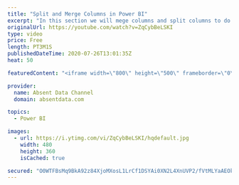 ```yaml
---
title: "Split and Merge Columns in Power BI"
excerpt: "In this section we will mege columns and split columns to do a depper level of analysis"
originalUrl: https://youtube.com/watch?v=ZqCybBeLSKI
type: video
price: Free
length: PT3M1S
publishedDateTime: 2020-07-26T13:01:35Z
heat: 50

featuredContent: "<iframe width=\"800\" height=\"500\" frameborder=\"0\" src=\"https://www.youtube.com/embed/ZqCybBeLSKI\" allow=\"accelerometer; autoplay; encrypted-media; gyroscope; picture-in-picture\" allowfullscreen></iframe>"

provider:
  name: Absent Data Channel
  domain: absentdata.com

topics:
  - Power BI

images:
  - url: https://i.ytimg.com/vi/ZqCybBeLSKI/hqdefault.jpg
    width: 480
    height: 360
    isCached: true

secured: "O0WTFBsMq9BkA92z84XjoMXosL1LrCf1DSYAi0XN2L4XnUVP2/fVtMLYaAEOkMw0L7gBhCYaqrYSrqpNpBcvopC5qi+oe2aOMqbvcKvcMtXelI7Czv6wNINiC1HffI+xRKEy3EOf+/QpQFRixcf1WoSyKHbHh5oTROnfuyXfvhtDG46wwYSYl+xI0+QooJYL7GZdXRTdI76k4zE0IsCoduYnPGKVH9MowufLY8ZCXEFPEVs5nI26U+hhhi4+a9K7zaGl9RPbu6GzaHxIPF1ZwnAky5j0D5ijnRuc3/a7GbbcyRJDGfdzLj87aD37p3Zc2sCcTud8nbmUyp2daycdttHSk0d1e5SbXo7CnB/tcMKb8C5ec6RMVm5qLKn75UQJAjl7AbFCO8biCgxR9dR7fAfZ9/kGPPM0P2Vb1hdzeTs=;xujuIOjrhcsWjBsm27VQRQ=="
---
```


